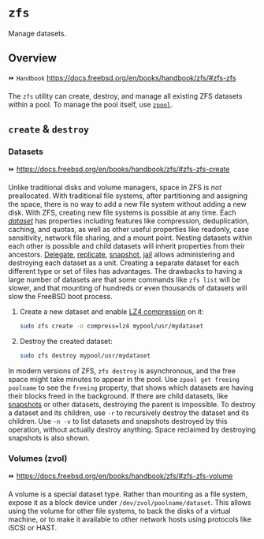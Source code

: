 # `zfs`

Manage datasets.

## Overview

⏩ `Handbook` https://docs.freebsd.org/en/books/handbook/zfs/#zfs-zfs

The `zfs` utility can create, destroy, and manage all existing ZFS datasets within a pool. To manage the pool itself, use [`zpool`](zpool.md).

## `create` & `destroy`

### Datasets

⏩ https://docs.freebsd.org/en/books/handbook/zfs/#zfs-zfs-create

Unlike traditional disks and volume managers, space in ZFS is *not* preallocated. With traditional file systems, after partitioning and assigning the space, there is no way to add a new file system without adding a new disk. With ZFS, creating new file systems is possible at any time. Each [*dataset*](https://docs.freebsd.org/en/books/handbook/zfs/#zfs-term-dataset) has properties including features like compression, deduplication, caching, and quotas, as well as other useful properties like readonly, case sensitivity, network file sharing, and a mount point. Nesting datasets within each other is possible and child datasets will inherit properties from their ancestors. [Delegate](https://docs.freebsd.org/en/books/handbook/zfs/#zfs-zfs-allow), [replicate](https://docs.freebsd.org/en/books/handbook/zfs/#zfs-zfs-send), [snapshot](https://docs.freebsd.org/en/books/handbook/zfs/#zfs-zfs-snapshot), [jail](https://docs.freebsd.org/en/books/handbook/zfs/#zfs-zfs-jail) allows administering and destroying each dataset as a unit. Creating a separate dataset for each different type or set of files has advantages. The drawbacks to having a large number of datasets are that some commands like `zfs list` will be slower, and that mounting of hundreds or even thousands of datasets will slow the FreeBSD boot process.

1. Create a new dataset and enable [LZ4 compression](https://docs.freebsd.org/en/books/handbook/zfs/#zfs-term-compression-lz4) on it:

    ```sh
    sudo zfs create -o compress=lz4 mypool/usr/mydataset
    ```

1. Destroy the created dataset:

    ```sh
    sudo zfs destroy mypool/usr/mydataset
    ```

In modern versions of ZFS, `zfs destroy` is asynchronous, and the free space might take minutes to appear in the pool. Use `zpool get freeing poolname` to see the `freeing` property, that shows which datasets are having their blocks freed in the background. If there are child datasets, like [snapshots](https://docs.freebsd.org/en/books/handbook/zfs/#zfs-term-snapshot) or other datasets, destroying the parent is impossible. To destroy a dataset and its children, use `-r` to recursively destroy the dataset and its children. Use `-n -v` to list datasets and snapshots destroyed by this operation, without actually destroy anything. Space reclaimed by destroying snapshots is also shown.












### Volumes (zvol)

⏩ https://docs.freebsd.org/en/books/handbook/zfs/#zfs-zfs-volume

A volume is a special dataset type. Rather than mounting as a file system, expose it as a block device under `/dev/zvol/poolname/dataset`. This allows using the volume for other file systems, to back the disks of a virtual machine, or to make it available to other network hosts using protocols like iSCSI or HAST.









